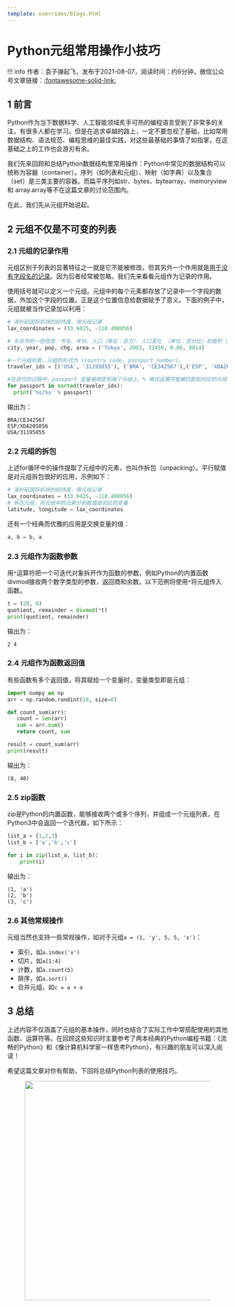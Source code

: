 ```yaml
---
template: overrides/blogs.html
---
```


# Python元组常用操作小技巧

!!! info
    作者：袁子弹起飞，发布于2021-08-07，阅读时间：约6分钟，微信公众号文章链接：[:fontawesome-solid-link:](https://mp.weixin.qq.com/s/p_Cva92Md_N7k6ohXzc-fA)

## 1 前言

Python作为当下数据科学、人工智能领域炙手可热的编程语言受到了非常多的关注，有很多人都在学习。但是在追求卓越的路上，一定不要忽视了基础，比如常用数据结构、语法规范、编程思维的最佳实践，对这些最基础的事情了如指掌，在这基础之上的工作也会游刃有余。

我们先来回顾和总结Python数据结构里常用操作：Python中常见的数据结构可以统称为容器（container）。序列（如列表和元组）、映射（如字典）以及集合（set）是三类主要的容器。而扁平序列如str、bytes、bytearray、memoryview 和 array.array等不在这篇文章的讨论范围内。

在此，我们先从元组开始说起。

## 2 元组不仅是不可变的列表

### 2.1 元组的记录作用

元组区别于列表的显著特征之一就是它不能被修改，但其另外一个作用就是[用于没有字段名的记录](https://book.douban.com/subject/27028517/)。因为后者经常被忽略，我们先来看看元组作为记录的作用。

使用括号就可以定义一个元组。元组中的每个元素都存放了记录中一个字段的数据，外加这个字段的位置。正是这个位置信息给数据赋予了意义。下面的例子中，元组就被当作记录加以利用：

```Python
# 洛杉矶国际机场的经纬度，用元组记录
lax_coordinates = (33.9425, -118.408056)

# 东京市的一些信息：市名、年份、人口（单位：百万）、人口变化 （单位：百分比）和面积（单位：平方千米），用元组记录
city, year, pop, chg, area = ('Tokyo', 2003, 32450, 0.66, 8014)

#一个元组列表，元组的形式为 (country_code, passport_number)。
traveler_ids = [('USA', '31195855'), ('BRA', 'CE342567'),('ESP', 'XDA205856')]

#在迭代的过程中，passport 变量被绑定到每个元组上。% 格式运算符能被匹配到对应的元组元素上。
for passport in sorted(traveler_ids):
  print('%s/%s' % passport)
```

输出为：

```
BRA/CE342567
ESP/XDA205856
USA/31195855
```

### 2.2 元组的拆包

上述for循环中的操作提取了元组中的元素，也叫作拆包（unpacking）。平行赋值是对元组拆包很好的应用，示例如下：

```Python
# 洛杉矶国际机场的经纬度，用元组记录
lax_coordinates = (33.9425, -118.408056)
# 拆包元组，将元组中的元素分别赋值给对应的变量
latitude, longitude = lax_coordinates
```

还有一个经典而优雅的应用是交换变量的值：

```Python
a, b = b, a
```

### 2.3 元组作为函数参数

用`*`运算符把一个可迭代对象拆开作为函数的参数，例如Python的内置函数divmod接收两个数字类型的参数，返回商和余数。以下范例将使用`*`将元组传入函数。

```Python
t = (20, 8)
quotient, remainder = divmod(*t)
print(quotient, remainder)
```
输出为：

```
2 4
```

### 2.4 元组作为函数返回值

有些函数有多个返回值，将其赋给一个变量时，变量类型即是元组：

```Python
import numpy as np
arr = np.random.randint(10, size=8)

def count_sum(arr):
   count = len(arr)
   sum = arr.sum()
   return count, sum

result = count_sum(arr)
print(result)
```

输出为：

```
(8, 40)
```

### 2.5 zip函数

zip是Python的内置函数，能够接收两个或多个序列，并组成一个元组列表，在Python3中会返回一个迭代器，如下所示：

```Python
list_a = [1,2,3]
list_b = ['a','b','c']

for i in zip(list_a, list_b):
    print(i)
```

输出为：

```
(1, 'a')
(2, 'b')
(3, 'c')
```

### 2.6 其他常规操作

元组当然也支持一些常规操作，如对于元组`a = (1, 'y', 5, 5, 'x')`：

- 索引，如`a.index('x')`
- 切片，如`a[1:4]`
- 计数，如`a.count(5)`
- 排序，如`a.sort()`
- 合并元组，如`c = a + a`

## 3 总结

上述内容不仅涵盖了元组的基本操作，同时也结合了实际工作中常搭配使用的其他函数、运算符等。在回顾这些知识时主要参考了两本经典的Python编程书籍：《流畅的Python》和《像计算机科学家一样思考Python》，有兴趣的朋友可以深入阅读！

希望这篇文章对你有帮助，下回将总结Python列表的使用技巧。

<figure>
  <img src="https://cdn.jsdelivr.net/gh/BulletTech2021/Pics/2021-6-14/1623639526512-1080P%20(Full%20HD)%20-%20Tail%20Pic.png" width="500" />
</figure>
